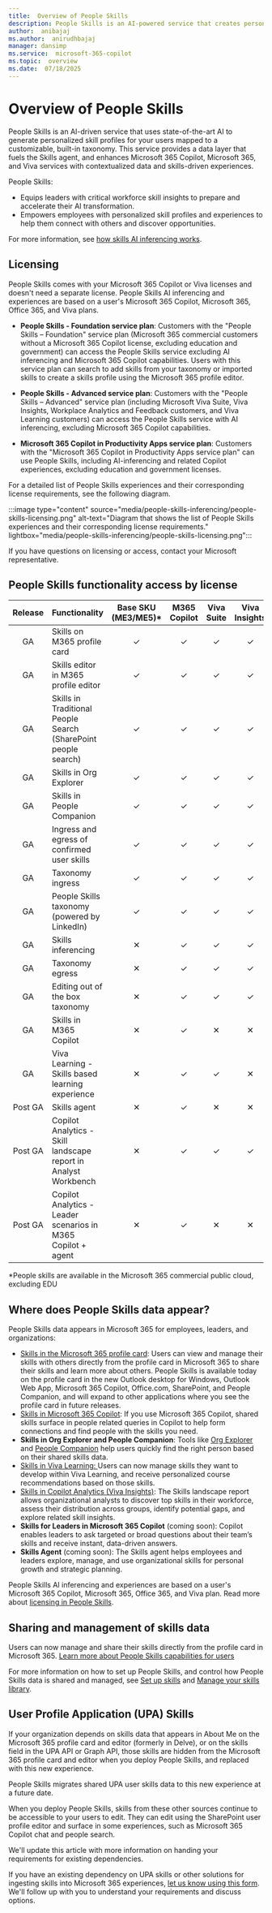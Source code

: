 ```yaml
---
title:  Overview of People Skills
description: People Skills is an AI-powered service that creates personalized skill profiles for users, integrating with Microsoft 365 tools to enhance skills-based experiences.
author:  anibajaj 
ms.author:  anirudhbajaj
manager: dansimp
ms.service:  microsoft-365-copilot
ms.topic:  overview
ms.date:  07/18/2025
---
```


# Overview of People Skills

People Skills is an AI-driven service that uses state-of-the-art AI to generate personalized skill profiles for your users mapped to a customizable, built-in taxonomy. This service provides a data layer that fuels the Skills agent, and enhances Microsoft 365 Copilot, Microsoft 365, and Viva services with contextualized data and skills-driven experiences. 

People Skills:

- Equips leaders with critical workforce skill insights to prepare and accelerate their AI transformation.
- Empowers employees with personalized skill profiles and experiences to help them connect with others and discover opportunities.

For more information, see [how skills AI inferencing works](people-skills-ai-inferencing.md).

## Licensing

People Skills comes with your Microsoft 365 Copilot or Viva licenses and doesn't need a separate license. People Skills AI inferencing and experiences are based on a user's Microsoft 365 Copilot, Microsoft 365, Office 365, and Viva plans.

- **People Skills - Foundation service plan**: Customers with the "People Skills – Foundation" service plan (Microsoft 365 commercial customers without a Microsoft 365 Copilot license, excluding education and government) can access the People Skills service excluding AI inferencing and Microsoft 365 Copilot capabilities. Users with this service plan can search to add skills from your taxonomy or imported skills to create a skills profile using the Microsoft 365 profile editor.

- **People Skills - Advanced service plan**: Customers with the "People Skills – Advanced" service plan (including Microsoft Viva Suite, Viva Insights, Workplace Analytics and Feedback customers, and Viva Learning customers) can access the People Skills service with AI inferencing, excluding Microsoft 365 Copilot capabilities.

- **Microsoft 365 Copilot in Productivity Apps service plan**: Customers with the "Microsoft 365 Copilot in Productivity Apps service plan" can use People Skills, including AI-inferencing and related Copilot experiences, excluding education and government licenses.

For a detailed list of People Skills experiences and their corresponding license requirements, see the following diagram.

:::image type="content" source="media/people-skills-inferencing/people-skills-licensing.png" alt-text="Diagram that shows the list of People Skills experiences and their corresponding license requirements." lightbox="media/people-skills-inferencing/people-skills-licensing.png":::

If you have questions on licensing or access, contact your Microsoft representative.

## People Skills functionality access by license

| Release | Functionality | Base SKU (ME3/ME5)* | M365 Copilot | Viva Suite | Viva Insights | Viva Learning |
| :---: | :--- | :---: | :---: | :---: | :---: | :---: |
| GA | Skills on M365 profile card | ✓ | ✓ | ✓ | ✓ | ✓ |
| GA | Skills editor in M365 profile editor | ✓ | ✓ | ✓ | ✓ | ✓ |
| GA | Skills in Traditional People Search (SharePoint people search) | ✓ | ✓ | ✓ | ✓ | ✓ | 
| GA | Skills in Org Explorer | ✓ | ✓ | ✓ | ✓ | ✓ |
| GA | Skills in People Companion | ✓ | ✓ | ✓ | ✓ | ✓ |
| GA | Ingress and egress of confirmed user skills | ✓ | ✓ | ✓ | ✓ | ✓ |
| GA | Taxonomy ingress | ✓ | ✓ | ✓ | ✓ | ✓ |
| GA | People Skills taxonomy (powered by LinkedIn) | ✓ | ✓ | ✓ | ✓ | ✓ |
| GA | Skills inferencing | ✕ | ✓ | ✓ | ✓ | ✓ |
| GA | Taxonomy egress | ✕ | ✓ | ✓ | ✓ | ✓ |
| GA | Editing out of the box taxonomy | ✕ | ✓ | ✓ | ✓ | ✓ |
| GA | Skills in M365 Copilot | ✕ | ✓ | ✕ | ✕ | ✕ |
| GA | Viva Learning - Skills based learning experience  | ✕ | ✓ | ✓ | ✕ | ✓ |
| Post GA | Skills agent | ✕ | ✓ | ✕ | ✕ | ✕ |
| Post GA | Copilot Analytics - Skill landscape report in Analyst Workbench | ✕ | ✓ | ✓ | ✓ | ✕ |
| Post GA | Copilot Analytics - Leader scenarios in M365 Copilot + agent | ✕ | ✓ | ✕ | ✕ | ✕ |


*People skills are available in the Microsoft 365 commercial public cloud, excluding EDU

## Where does People Skills data appear?

People Skills data appears in Microsoft 365 for employees, leaders, and organizations:  

- [Skills in the Microsoft 365 profile card](https://support.microsoft.com/office/explore-what-you-can-do-with-your-skills-0e8dd61c-89b9-42de-8e4d-7c606806cf40): Users can view and manage their skills with others directly from the profile card in Microsoft 365 to share their skills and learn more about others. People Skills is available today on the profile card in the new Outlook desktop for Windows, Outlook Web App, Microsoft 365 Copilot, Office.com, SharePoint, and People Companion, and will expand to other applications where you see the profile card in future releases.
- [Skills in Microsoft 365 Copilot](https://support.microsoft.com/office/overview-of-people-skills-988029ce-f749-4f99-a6f3-f2e4cef450ae): If you use Microsoft 365 Copilot, shared skills surface in people related queries in Copilot to help form connections and find people with the skills you need.
- **Skills in Org Explorer and People Companion**:  Tools like [Org Explorer](https://support.microsoft.com/topic/org-explorer-40c65909-b12d-4ab9-8d6c-a1592789dc8e) and [People Companion](/microsoft-365-apps/companions/people) help users quickly find the right person based on their shared skills data.
- [Skills in Viva Learning: ](https://aka.ms/Admindocupdate)Users can now manage skills they want to develop within Viva Learning, and receive personalized course recommendations based on those skills.
- [Skills in Copilot Analytics (Viva Insights)](/viva/insights/advanced/analyst/templates/skills-landscape): The Skills landscape report allows organizational analysts to discover top skills in their workforce, assess their distribution across groups, identify potential gaps, and explore related skill insights.
- **Skills for Leaders in Microsoft 365 Copilot** (coming soon): Copilot enables leaders to ask targeted or broad questions about their team’s skills and receive instant, data-driven answers.  
- **Skills Agent** (coming soon): The Skills agent helps employees and leaders explore, manage, and use organizational skills for personal growth and strategic planning. 

People Skills AI inferencing and experiences are based on a user's Microsoft 365 Copilot, Microsoft 365, Office 365, and Viva plan. Read more about [licensing in People Skills](#licensing).

## Sharing and management of skills data

Users can now manage and share their skills directly from the profile card in Microsoft 365. [Learn more about People Skills capabilities for users](https://support.microsoft.com/office/overview-of-people-skills-988029ce-f749-4f99-a6f3-f2e4cef450ae)

For more information on how to set up People Skills, and control how People Skills data is shared and managed, see [Set up skills](people-skills-setup.md) and [Manage your skills library](people-skills-manage-skills-library.md).

## User Profile Application (UPA) Skills

If your organization depends on skills data that appears in About Me on the Microsoft 365 profile card and editor (formerly in Delve), or on the skills field in the UPA API or Graph API, those skills are hidden from the Microsoft 365 profile card and editor when you deploy People Skills, and replaced with this new experience. 

People Skills migrates shared UPA user skills data to this new experience at a future date. 

When you deploy People Skills, skills from these other sources continue to be accessible to your users to edit. They can edit using the SharePoint user profile editor and surface in some experiences, such as Microsoft 365 Copilot chat and people search. 

We'll update this article with more information on handing your requirements for existing dependencies.

If you have an existing dependency on UPA skills or other solutions for ingesting skills into Microsoft 365 experiences, [let us know using this form](https://go.microsoft.com/fwlink/?linkid=2320998). We'll follow up with you to understand your requirements and discuss options.

